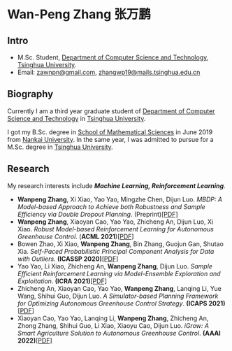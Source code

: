 # Wan-Peng Zhang 张万鹏

## Intro

- M.Sc. Student, [Department of Computer Science and Technology](http://www.cs.tsinghua.edu.cn/), [Tsinghua University](https://www.tsinghua.edu.cn).
- Email: zawnpn@gmail.com, zhangwp19@mails.tsinghua.edu.cn

## Biography

Currently I am a third year graduate student of [Department of Computer Science and Technology](http://www.cs.tsinghua.edu.cn/) in [Tsinghua University](https://www.tsinghua.edu.cn).

I got my B.Sc. degree in [School of Mathematical Sciences](https://math.nankai.edu.cn/) in June 2019 from [Nankai University](http://www.nankai.edu.cn/). In the same year, I was admitted to pursue for a M.Sc. degree in [Tsinghua University](https://www.tsinghua.edu.cn).

## Research

My research interests include ***Machine Learning, Reinforcement Learning***. 

- **Wanpeng Zhang**, Xi Xiao, Yao Yao, Mingzhe Chen, Dijun Luo. *MBDP: A Model-based Approach to Achieve both Robustness and Sample Efficiency via Double Dropout Planning*. (Preprint)[[PDF]](https://arxiv.org/pdf/2108.01295.pdf)
- **Wanpeng Zhang**, Xiaoyan Cao, Yao Yao, Zhicheng An, Dijun Luo, Xi Xiao. *Robust Model-based Reinforcement Learning for Autonomous Greenhouse Control*. (**ACML 2021**)[[PDF]](https://arxiv.org/pdf/2108.11645.pdf)
- Bowen Zhao, Xi Xiao, **Wanpeng Zhang**, Bin Zhang, Guojun Gan, Shutao Xia. *Self-Paced Probabilistic Principal Component Analysis for Data with Outliers*. **(ICASSP 2020)**[[PDF]](https://arxiv.org/pdf/1904.06546.pdf)
- Yao Yao, Li Xiao, Zhicheng An, **Wanpeng Zhang**, Dijun Luo. *Sample Efficient Reinforcement Learning via Model-Ensemble Exploration and Exploitation*. **(ICRA 2021)**[[PDF]](https://arxiv.org/pdf/2107.01825.pdf)
- Zhicheng An, Xiaoyan Cao, Yao Yao, **Wanpeng Zhang**, Lanqing Li, Yue Wang, Shihui Guo, Dijun Luo. *A Simulator-based Planning Framework for Optimizing Autonomous Greenhouse Control Strategy*. **(ICAPS 2021)**[[PDF]](files/research_papers/icaps21.pdf)
- Xiaoyan Cao, Yao Yao, Lanqing Li, **Wanpeng Zhang**, Zhicheng An, Zhong Zhang, Shihui Guo, Li Xiao, Xiaoyu Cao, Dijun Luo. *iGrow: A Smart Agriculture Solution to Autonomous Greenhouse Control*. **(AAAI 2022)**[[PDF]](https://arxiv.org/pdf/2107.05464.pdf)
